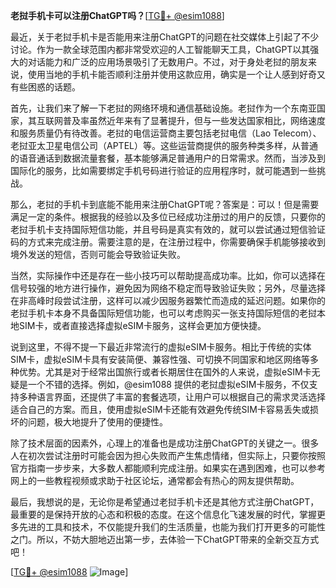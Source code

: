 **老挝手机卡可以注册ChatGPT吗？**[[TG💪+ @esim1088](https://t.me/s/esim1088)]

最近，关于老挝手机卡是否能用来注册ChatGPT的问题在社交媒体上引起了不少讨论。作为一款全球范围内都非常受欢迎的人工智能聊天工具，ChatGPT以其强大的对话能力和广泛的应用场景吸引了无数用户。不过，对于身处老挝的朋友来说，使用当地的手机卡能否顺利注册并使用这款应用，确实是一个让人感到好奇又有些困惑的话题。

首先，让我们来了解一下老挝的网络环境和通信基础设施。老挝作为一个东南亚国家，其互联网普及率虽然近年来有了显著提升，但与一些发达国家相比，网络速度和服务质量仍有待改善。老挝的电信运营商主要包括老挝电信（Lao Telecom）、老挝亚太卫星电信公司（APTEL）等。这些运营商提供的服务种类多样，从普通的语音通话到数据流量套餐，基本能够满足普通用户的日常需求。然而，当涉及到国际化的服务，比如需要绑定手机号码进行验证的应用程序时，就可能遇到一些挑战。

那么，老挝的手机卡到底能不能用来注册ChatGPT呢？答案是：可以！但是需要满足一定的条件。根据我的经验以及多位已经成功注册过的用户的反馈，只要你的老挝手机卡支持国际短信功能，并且号码是真实有效的，就可以尝试通过短信验证码的方式来完成注册。需要注意的是，在注册过程中，你需要确保手机能够接收到境外发送的短信，否则可能会导致验证失败。

当然，实际操作中还是存在一些小技巧可以帮助提高成功率。比如，你可以选择在信号较强的地方进行操作，避免因为网络不稳定而导致验证失败；另外，尽量选择在非高峰时段尝试注册，这样可以减少因服务器繁忙而造成的延迟问题。如果你的老挝手机卡本身不具备国际短信功能，也可以考虑购买一张支持国际短信的老挝本地SIM卡，或者直接选择虚拟eSIM卡服务，这样会更加方便快捷。

说到这里，不得不提一下最近非常流行的虚拟eSIM卡服务。相比于传统的实体SIM卡，虚拟eSIM卡具有安装简便、兼容性强、可切换不同国家和地区网络等多种优势。尤其是对于经常出国旅行或者长期居住在国外的人来说，虚拟eSIM卡无疑是一个不错的选择。例如，@esim1088 提供的老挝虚拟eSIM卡服务，不仅支持多种语言界面，还提供了丰富的套餐选项，让用户可以根据自己的需求灵活选择适合自己的方案。而且，使用虚拟eSIM卡还能有效避免传统SIM卡容易丢失或损坏的问题，极大地提升了使用的便捷性。

除了技术层面的因素外，心理上的准备也是成功注册ChatGPT的关键之一。很多人在初次尝试注册时可能会因为担心失败而产生焦虑情绪，但实际上，只要你按照官方指南一步步来，大多数人都能顺利完成注册。如果实在遇到困难，也可以参考网上的一些教程视频或求助于社区论坛，通常都会有热心的网友提供帮助。

最后，我想说的是，无论你是希望通过老挝手机卡还是其他方式注册ChatGPT，最重要的是保持开放的心态和积极的态度。在这个信息化飞速发展的时代，掌握更多先进的工具和技术，不仅能提升我们的生活质量，也能为我们打开更多的可能性之门。所以，不妨大胆地迈出第一步，去体验一下ChatGPT带来的全新交互方式吧！

[[TG💪+ @esim1088](https://t.me/s/esim1088) ![Image](https://i.postimg.cc/4NQfJmqS/Snipaste-2025-05-13-00-14-12.png)]